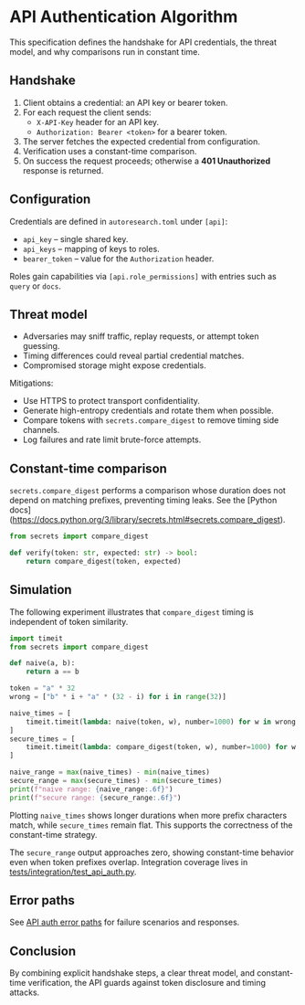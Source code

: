 # API Authentication Algorithm

This specification defines the handshake for API credentials, the threat
model, and why comparisons run in constant time.

## Handshake

1. Client obtains a credential: an API key or bearer token.
2. For each request the client sends:
   - `X-API-Key` header for an API key.
   - `Authorization: Bearer <token>` for a bearer token.
3. The server fetches the expected credential from configuration.
4. Verification uses a constant-time comparison.
5. On success the request proceeds; otherwise a **401 Unauthorized** response is
   returned.

## Configuration

Credentials are defined in `autoresearch.toml` under `[api]`:

- `api_key` – single shared key.
- `api_keys` – mapping of keys to roles.
- `bearer_token` – value for the `Authorization` header.

Roles gain capabilities via `[api.role_permissions]` with entries such as
`query` or `docs`.

## Threat model

- Adversaries may sniff traffic, replay requests, or attempt token guessing.
- Timing differences could reveal partial credential matches.
- Compromised storage might expose credentials.

Mitigations:

- Use HTTPS to protect transport confidentiality.
- Generate high-entropy credentials and rotate them when possible.
- Compare tokens with `secrets.compare_digest` to remove timing side channels.
- Log failures and rate limit brute-force attempts.

## Constant-time comparison

`secrets.compare_digest` performs a comparison whose duration does not depend on
matching prefixes, preventing timing leaks. See the [Python docs]
(https://docs.python.org/3/library/secrets.html#secrets.compare_digest).

```python
from secrets import compare_digest

def verify(token: str, expected: str) -> bool:
    return compare_digest(token, expected)
```

## Simulation

The following experiment illustrates that `compare_digest` timing is independent
of token similarity.

```python
import timeit
from secrets import compare_digest

def naive(a, b):
    return a == b

token = "a" * 32
wrong = ["b" * i + "a" * (32 - i) for i in range(32)]

naive_times = [
    timeit.timeit(lambda: naive(token, w), number=1000) for w in wrong
]
secure_times = [
    timeit.timeit(lambda: compare_digest(token, w), number=1000) for w in wrong
]

naive_range = max(naive_times) - min(naive_times)
secure_range = max(secure_times) - min(secure_times)
print(f"naive range: {naive_range:.6f}")
print(f"secure range: {secure_range:.6f}")
```

Plotting `naive_times` shows longer durations when more prefix characters match,
while `secure_times` remain flat. This supports the correctness of the
constant-time strategy.

The `secure_range` output approaches zero, showing constant-time behavior even
when token prefixes overlap. Integration coverage lives in
[tests/integration/test_api_auth.py](../../tests/integration/test_api_auth.py).

## Error paths

See [API auth error paths](api_auth_error_paths.md) for failure scenarios and
responses.

## Conclusion

By combining explicit handshake steps, a clear threat model, and constant-time
verification, the API guards against token disclosure and timing attacks.

